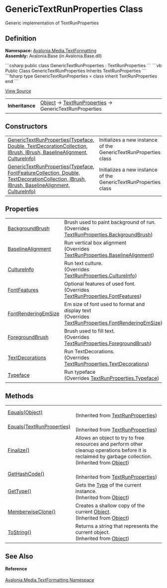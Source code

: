 # GenericTextRunProperties Class


Generic implementation of TextRunProperties



## Definition
**Namespace:** <a href="N_Avalonia_Media_TextFormatting">Avalonia.Media.TextFormatting</a>  
**Assembly:** Avalonia.Base (in Avalonia.Base.dll)

<Tabs groupId="api-code-preview">
<TabItem value="csharp" label="C#">
```csharp
public class GenericTextRunProperties : TextRunProperties
```
</TabItem>
<TabItem value="vb" label="VB">
```vb
Public Class GenericTextRunProperties
	Inherits TextRunProperties
```
</TabItem>
<TabItem value="fsharp" label="F#">
```fsharp
type GenericTextRunProperties = 
    class
        inherit TextRunProperties
    end
```
</TabItem>
</Tabs>



<a href="https://github.com/AvaloniaUI/Avalonia/tree/master/src/Avalonia.Base/Media/TextFormatting/GenericTextRunProperties.cs" title="View the source code">View Source</a>

<table>
<tr><td><strong>Inheritance</strong></td><td><a href="https://learn.microsoft.com/dotnet/api/system.object" target="_blank" rel="noopener noreferrer">Object</a>  →  <a href="T_Avalonia_Media_TextFormatting_TextRunProperties">TextRunProperties</a>  →  GenericTextRunProperties</td></tr>
</table>



## Constructors
<table>
<tr>
<td><a href="M_Avalonia_Media_TextFormatting_GenericTextRunProperties__ctor_1">GenericTextRunProperties(Typeface, Double, TextDecorationCollection, IBrush, IBrush, BaselineAlignment, CultureInfo)</a></td>
<td>Initializes a new instance of the GenericTextRunProperties class</td>
</tr>
<tr>
<td><a href="M_Avalonia_Media_TextFormatting_GenericTextRunProperties__ctor">GenericTextRunProperties(Typeface, FontFeatureCollection, Double, TextDecorationCollection, IBrush, IBrush, BaselineAlignment, CultureInfo)</a></td>
<td>Initializes a new instance of the GenericTextRunProperties class</td>
</tr>
</table>

## Properties
<table>
<tr>
<td><a href="P_Avalonia_Media_TextFormatting_GenericTextRunProperties_BackgroundBrush">BackgroundBrush</a></td>
<td>Brush used to paint background of run.<br />(Overrides <a href="P_Avalonia_Media_TextFormatting_TextRunProperties_BackgroundBrush">TextRunProperties.BackgroundBrush</a>)</td>
</tr>
<tr>
<td><a href="P_Avalonia_Media_TextFormatting_GenericTextRunProperties_BaselineAlignment">BaselineAlignment</a></td>
<td>Run vertical box alignment<br />(Overrides <a href="P_Avalonia_Media_TextFormatting_TextRunProperties_BaselineAlignment">TextRunProperties.BaselineAlignment</a>)</td>
</tr>
<tr>
<td><a href="P_Avalonia_Media_TextFormatting_GenericTextRunProperties_CultureInfo">CultureInfo</a></td>
<td>Run text culture.<br />(Overrides <a href="P_Avalonia_Media_TextFormatting_TextRunProperties_CultureInfo">TextRunProperties.CultureInfo</a>)</td>
</tr>
<tr>
<td><a href="P_Avalonia_Media_TextFormatting_GenericTextRunProperties_FontFeatures">FontFeatures</a></td>
<td>Optional features of used font.<br />(Overrides <a href="P_Avalonia_Media_TextFormatting_TextRunProperties_FontFeatures">TextRunProperties.FontFeatures</a>)</td>
</tr>
<tr>
<td><a href="P_Avalonia_Media_TextFormatting_GenericTextRunProperties_FontRenderingEmSize">FontRenderingEmSize</a></td>
<td>Em size of font used to format and display text<br />(Overrides <a href="P_Avalonia_Media_TextFormatting_TextRunProperties_FontRenderingEmSize">TextRunProperties.FontRenderingEmSize</a>)</td>
</tr>
<tr>
<td><a href="P_Avalonia_Media_TextFormatting_GenericTextRunProperties_ForegroundBrush">ForegroundBrush</a></td>
<td>Brush used to fill text.<br />(Overrides <a href="P_Avalonia_Media_TextFormatting_TextRunProperties_ForegroundBrush">TextRunProperties.ForegroundBrush</a>)</td>
</tr>
<tr>
<td><a href="P_Avalonia_Media_TextFormatting_GenericTextRunProperties_TextDecorations">TextDecorations</a></td>
<td>Run TextDecorations.<br />(Overrides <a href="P_Avalonia_Media_TextFormatting_TextRunProperties_TextDecorations">TextRunProperties.TextDecorations</a>)</td>
</tr>
<tr>
<td><a href="P_Avalonia_Media_TextFormatting_GenericTextRunProperties_Typeface">Typeface</a></td>
<td>Run typeface<br />(Overrides <a href="P_Avalonia_Media_TextFormatting_TextRunProperties_Typeface">TextRunProperties.Typeface</a>)</td>
</tr>
</table>

## Methods
<table>
<tr>
<td><a href="M_Avalonia_Media_TextFormatting_TextRunProperties_Equals_1">Equals(Object)</a></td>
<td><br />(Inherited from <a href="T_Avalonia_Media_TextFormatting_TextRunProperties">TextRunProperties</a>)</td>
</tr>
<tr>
<td><a href="M_Avalonia_Media_TextFormatting_TextRunProperties_Equals">Equals(TextRunProperties)</a></td>
<td><br />(Inherited from <a href="T_Avalonia_Media_TextFormatting_TextRunProperties">TextRunProperties</a>)</td>
</tr>
<tr>
<td><a href="https://learn.microsoft.com/dotnet/api/system.object.finalize" target="_blank" rel="noopener noreferrer">Finalize()</a></td>
<td>Allows an object to try to free resources and perform other cleanup operations before it is reclaimed by garbage collection.<br />(Inherited from <a href="https://learn.microsoft.com/dotnet/api/system.object" target="_blank" rel="noopener noreferrer">Object</a>)</td>
</tr>
<tr>
<td><a href="M_Avalonia_Media_TextFormatting_TextRunProperties_GetHashCode">GetHashCode()</a></td>
<td><br />(Inherited from <a href="T_Avalonia_Media_TextFormatting_TextRunProperties">TextRunProperties</a>)</td>
</tr>
<tr>
<td><a href="https://learn.microsoft.com/dotnet/api/system.object.gettype" target="_blank" rel="noopener noreferrer">GetType()</a></td>
<td>Gets the <a href="https://learn.microsoft.com/dotnet/api/system.type" target="_blank" rel="noopener noreferrer">Type</a> of the current instance.<br />(Inherited from <a href="https://learn.microsoft.com/dotnet/api/system.object" target="_blank" rel="noopener noreferrer">Object</a>)</td>
</tr>
<tr>
<td><a href="https://learn.microsoft.com/dotnet/api/system.object.memberwiseclone" target="_blank" rel="noopener noreferrer">MemberwiseClone()</a></td>
<td>Creates a shallow copy of the current <a href="https://learn.microsoft.com/dotnet/api/system.object" target="_blank" rel="noopener noreferrer">Object</a>.<br />(Inherited from <a href="https://learn.microsoft.com/dotnet/api/system.object" target="_blank" rel="noopener noreferrer">Object</a>)</td>
</tr>
<tr>
<td><a href="https://learn.microsoft.com/dotnet/api/system.object.tostring" target="_blank" rel="noopener noreferrer">ToString()</a></td>
<td>Returns a string that represents the current object.<br />(Inherited from <a href="https://learn.microsoft.com/dotnet/api/system.object" target="_blank" rel="noopener noreferrer">Object</a>)</td>
</tr>
</table>

## See Also


#### Reference
<a href="N_Avalonia_Media_TextFormatting">Avalonia.Media.TextFormatting Namespace</a>  

